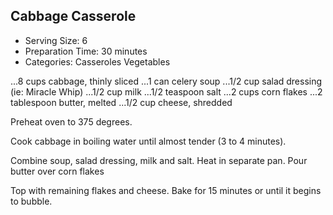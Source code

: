 ## Cabbage Casserole
* Serving Size: 6
* Preparation Time: 30 minutes
* Categories: Casseroles Vegetables

...8   cups cabbage, thinly sliced
...1   can celery soup
...1/2 cup salad dressing (ie: Miracle Whip)
...1/2 cup milk
...1/2 teaspoon salt
...2   cups corn flakes
...2   tablespoon butter, melted
...1/2 cup cheese, shredded

Preheat oven to 375 degrees.

Cook cabbage in boiling water until almost tender (3 to 4 minutes).

Combine soup, salad dressing, milk and salt. Heat in separate pan. Pour butter
over corn flakes

Top with remaining flakes and cheese. Bake for 15 minutes or until it begins to bubble.

